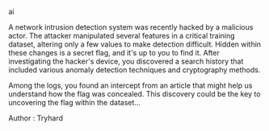 ai

A network intrusion detection system was recently hacked by a malicious actor. The attacker manipulated several features in a critical training dataset, altering only a few values to make detection difficult. Hidden within these changes is a secret flag, and it's up to you to find it. After investigating the hacker's device, you discovered a search history that included various anomaly detection techniques and cryptography methods.

Among the logs, you found an intercept from an article that might help us understand how the flag was concealed. This discovery could be the key to uncovering the flag within the dataset...

Author : Tryhard
